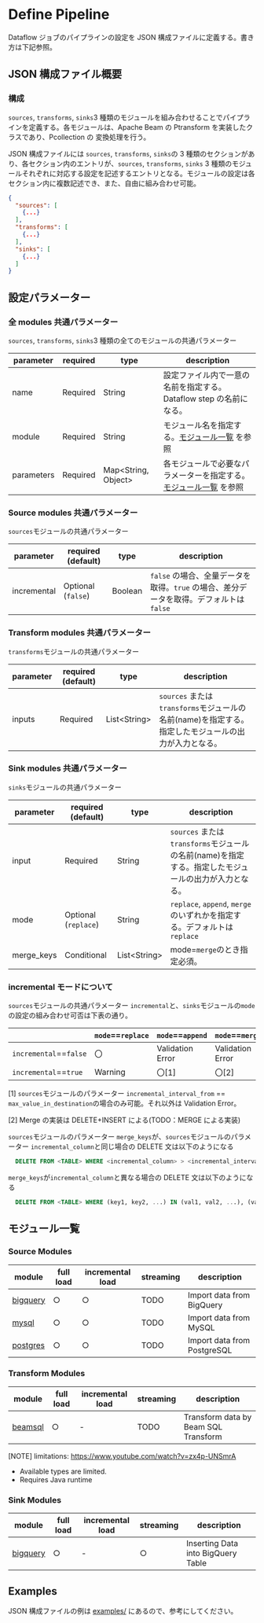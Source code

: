 # Define Pipeline

Dataflow ジョブのパイプラインの設定を JSON 構成ファイルに定義する。書き方は下記参照。

## JSON 構成ファイル概要

### 構成

`sources`, `transforms`, `sinks`3 種類のモジュールを組み合わせることでパイプラインを定義する。各モジュールは、Apache Beam の Ptransform を実装したクラスであり、Pcollection の 変換処理を行う。

JSON 構成ファイルには `sources`, `transforms`, `sinks`の 3 種類のセクションがあり、各セクション内のエントリが、`sources`, `transforms`, `sinks` 3 種類のモジュールそれぞれに対応する設定を記述するエントリとなる。モジュールの設定は各セクション内に複数記述でき、また、自由に組み合わせ可能。

```json
{
  "sources": [
    {...}
  ],
  "transforms": [
    {...}
  ],
  "sinks": [
    {...}
  ]
}
```

## 設定パラメーター

### 全 modules 共通パラメーター

`sources`, `transforms`, `sinks`3 種類の全てのモジュールの共通パラメーター

| parameter  | required | type                 | description                                                                          |
| ---------- | -------- | -------------------- | ------------------------------------------------------------------------------------ |
| name       | Required | String               | 設定ファイル内で一意の名前を指定する。Dataflow step の名前になる。                   |
| module     | Required | String               | モジュール名を指定する。[モジュール一覧](#モジュール一覧) を参照                     |
| parameters | Required | Map<String, Object\> | 各モジュールで必要なパラメーターを指定する。[モジュール一覧](#モジュール一覧) を参照 |

### Source modules 共通パラメーター

`sources`モジュールの共通パラメーター

| parameter   | required (default) | type    | description                                                                             |
| ----------- | ------------------ | ------- | --------------------------------------------------------------------------------------- |
| incremental | Optional (`false`) | Boolean | `false` の場合、全量データを取得。`true` の場合、差分データを取得。デフォルトは `false` |

### Transform modules 共通パラメーター

`transforms`モジュールの共通パラメーター

| parameter | required (default) | type          | description                                                                                           |
| --------- | ------------------ | ------------- | ----------------------------------------------------------------------------------------------------- |
| inputs    | Required           | List<String\> | `sources` または `transforms`モジュールの名前(name)を指定する。指定したモジュールの出力が入力となる。 |

### Sink modules 共通パラメーター

`sinks`モジュールの共通パラメーター

| parameter  | required (default)   | type          | description                                                                                           |
| ---------- | -------------------- | ------------- | ----------------------------------------------------------------------------------------------------- |
| input      | Required             | String        | `sources` または `transforms`モジュールの名前(name)を指定する。指定したモジュールの出力が入力となる。 |
| mode       | Optional (`replace`) | String        | `replace`, `append`, `merge` のいずれかを指定する。デフォルトは`replace`                              |
| merge_keys | Conditional          | List<String\> | mode=`merge`のとき指定必須。                                                                          |

### incremental モードについて

`sources`モジュールの共通パラメーター `incremental`と、`sinks`モジュールの`mode`の設定の組み合わせ可否は下表の通り。

|                        | `mode`==`replace` | `mode`==`append` | `mode`==`merge`  |
| ---------------------- | ----------------- | ---------------- | ---------------- |
| `incremental`==`false` | 〇                | Validation Error | Validation Error |
| `incremental`==`true`  | Warning           | 〇[1]            | 〇[2]            |

[1] `sources`モジュールのパラメーター `incremental_interval_from` == `max_value_in_destination`の場合のみ可能。それ以外は Validation Error。

[2] Merge の実装は DELETE+INSERT による(TODO：MERGE による実装)

`sources`モジュールのパラメーター `merge_keys`が、`sources`モジュールのパラメーター `incremental_column`と同じ場合の DELETE 文は以下のようになる

```sql
  DELETE FROM <TABLE> WHERE <incremental_column> > <incremental_interval_from>
```

`merge_keys`が`incremental_column`と異なる場合の DELETE 文は以下のようになる

```sql
  DELETE FROM <TABLE> WHERE (key1, key2, ...) IN (val1, val2, ...), (val1, val2, ...), ...
```

## モジュール一覧

### Source Modules

| module                                   | full load | incremental load | streaming | description                 |
| ---------------------------------------- | --------- | ---------------- | --------- | --------------------------- |
| [bigquery](module/source/bigquery_ja.md) | ○         | ○                | TODO      | Import data from BigQuery   |
| [mysql](module/source/mysql_ja.md)       | ○         | ○                | TODO      | Import data from MySQL      |
| [postgres](module/source/postgres_ja.md) | ○         | ○                | TODO      | Import data from PostgreSQL |

### Transform Modules

| module                                    | full load | incremental load | streaming | description                          |
| ----------------------------------------- | --------- | ---------------- | --------- | ------------------------------------ |
| [beamsql](module/transform/beamsql_ja.md) | ○         | -                | TODO      | Transform data by Beam SQL Transform |

[NOTE]
limitations: https://www.youtube.com/watch?v=zx4p-UNSmrA

- Available types are limited.
- Requires Java runtime

### Sink Modules

| module                                 | full load | incremental load | streaming | description                        |
| -------------------------------------- | --------- | ---------------- | --------- | ---------------------------------- |
| [bigquery](module/sink/bigquery_ja.md) | ○         | -                | ○         | Inserting Data into BigQuery Table |

## Examples

JSON 構成ファイルの例は [examples/](../../examples/) にあるので、参考にしてください。

